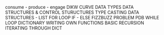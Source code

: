 consume - produce - engage 
DIKW CURVE
DATA TYPES 
DATA STRUCTURES & CONTROL STURUCTURES 
TYPE CASTING
DATA STRUCTURES - LIST
FOR LOOP
IF - ELSE 
FIZZBUZZ PROBLEM
PDB
WHILE LOOP
DICTIONARY
WRITING OWN FUNCTIONS 
BASIC RECURSION
ITERATING THROUGH DICT
